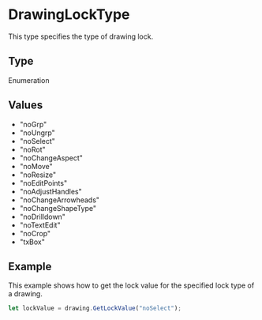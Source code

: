 # DrawingLockType

This type specifies the type of drawing lock.

## Type

Enumeration

## Values

- "noGrp"
- "noUngrp"
- "noSelect"
- "noRot"
- "noChangeAspect"
- "noMove"
- "noResize"
- "noEditPoints"
- "noAdjustHandles"
- "noChangeArrowheads"
- "noChangeShapeType"
- "noDrilldown"
- "noTextEdit"
- "noCrop"
- "txBox"


## Example

This example shows how to get the lock value for the specified lock type of a drawing.

```javascript editor-
let lockValue = drawing.GetLockValue("noSelect");
```
